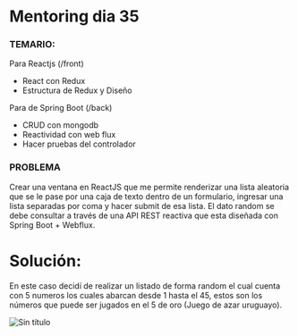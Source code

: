 # Mentoring dia 35

### TEMARIO: 

Para Reactjs (/front)
- React con Redux
- Estructura de Redux y Diseño

Para de Spring Boot (/back)
- CRUD con mongodb
- Reactividad con web flux
- Hacer pruebas del controlador


### PROBLEMA

Crear una ventana en ReactJS que me permite renderizar una lista aleatoria que se le pase por una caja de texto dentro de un formulario, ingresar una lista separadas por coma y hacer submit de esa lista. El dato random se debe consultar a través de una API REST reactiva que esta diseñada con Spring Boot + Webflux. 

# Solución:

En este caso decidí de realizar un listado de forma random el cual cuenta con 5 numeros los cuales abarcan desde 1 hasta el 45, estos son los números que puede ser jugados en el 5 de oro (Juego de azar uruguayo).


![Sin título](https://user-images.githubusercontent.com/18647088/160265830-f5ab7846-e51a-4971-a6c0-fb890969ce21.png)


